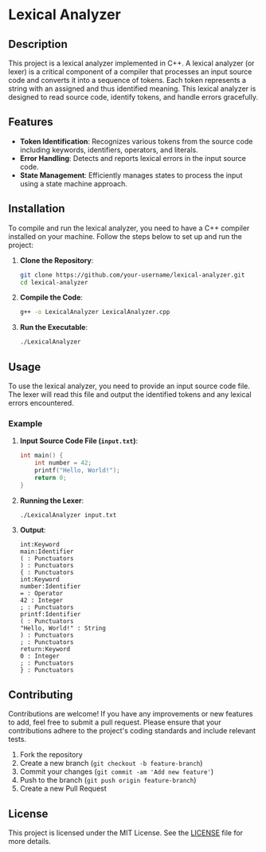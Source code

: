 # Lexical Analyzer

## Description

This project is a lexical analyzer implemented in C++. A lexical analyzer (or lexer) is a critical component of a compiler that processes an input source code and converts it into a sequence of tokens. Each token represents a string with an assigned and thus identified meaning. This lexical analyzer is designed to read source code, identify tokens, and handle errors gracefully.

## Features

- **Token Identification**: Recognizes various tokens from the source code including keywords, identifiers, operators, and literals.
- **Error Handling**: Detects and reports lexical errors in the input source code.
- **State Management**: Efficiently manages states to process the input using a state machine approach.

## Installation

To compile and run the lexical analyzer, you need to have a C++ compiler installed on your machine. Follow the steps below to set up and run the project:

1. **Clone the Repository**:
    ```sh
    git clone https://github.com/your-username/lexical-analyzer.git
    cd lexical-analyzer
    ```

2. **Compile the Code**:
    ```sh
    g++ -o LexicalAnalyzer LexicalAnalyzer.cpp
    ```

3. **Run the Executable**:
    ```sh
    ./LexicalAnalyzer
    ```

## Usage

To use the lexical analyzer, you need to provide an input source code file. The lexer will read this file and output the identified tokens and any lexical errors encountered.

### Example

1. **Input Source Code File (`input.txt`)**:
    ```c
    int main() {
        int number = 42;
        printf("Hello, World!");
        return 0;
    }
    ```

2. **Running the Lexer**:
    ```sh
    ./LexicalAnalyzer input.txt
    ```

3. **Output**:
    ```
    int:Keyword
    main:Identifier
    ( : Punctuators
    ) : Punctuators
    { : Punctuators
    int:Keyword
    number:Identifier
    = : Operator
    42 : Integer
    ; : Punctuators
    printf:Identifier
    ( : Punctuators
    "Hello, World!" : String
    ) : Punctuators
    ; : Punctuators
    return:Keyword
    0 : Integer
    ; : Punctuators
    } : Punctuators

    ```

## Contributing

Contributions are welcome! If you have any improvements or new features to add, feel free to submit a pull request. Please ensure that your contributions adhere to the project's coding standards and include relevant tests.

1. Fork the repository
2. Create a new branch (`git checkout -b feature-branch`)
3. Commit your changes (`git commit -am 'Add new feature'`)
4. Push to the branch (`git push origin feature-branch`)
5. Create a new Pull Request

## License

This project is licensed under the MIT License. See the [LICENSE](LICENSE) file for more details.
